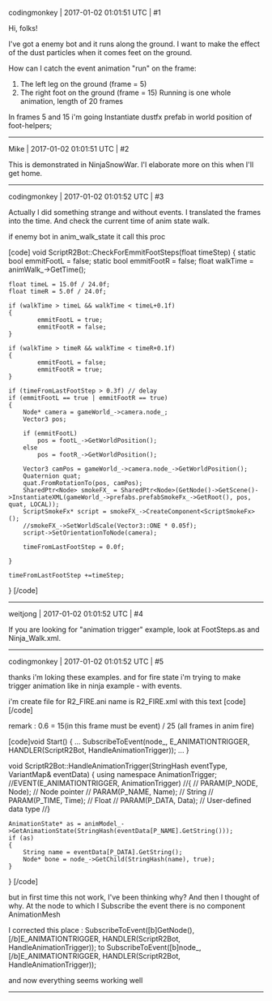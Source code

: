 codingmonkey | 2017-01-02 01:01:51 UTC | #1

Hi,  folks!

I've got a enemy bot and it runs along the ground.
I want to make the effect of the dust particles when it comes feet on the ground.

How can I catch the event animation "run" on the frame:
1. The left leg on the ground (frame = 5)
2. The right foot on the ground (frame = 15)
Running is one whole animation, length of 20 frames

In frames 5 and 15 i'm going Instantiate dustfx prefab in world position of foot-helpers;

-------------------------

Mike | 2017-01-02 01:01:51 UTC | #2

This is demonstrated in NinjaSnowWar. I'l elaborate more on this when I'll get home.

-------------------------

codingmonkey | 2017-01-02 01:01:52 UTC | #3

Actually I did something strange and without events.
I translated the frames into the time.
And check the current time of anim state walk.

if enemy bot in anim_walk_state it call this proc

[code]
void ScriptR2Bot::CheckForEmmitFootSteps(float timeStep) 
{
	static bool emmitFootL = false;
	static bool emmitFootR = false;
	float walkTime = animWalk_->GetTime();

	float timeL = 15.0f / 24.0f;
	float timeR = 5.0f / 24.0f;
	
	if (walkTime > timeL && walkTime < timeL+0.1f) 
	{
			emmitFootL = true;
			emmitFootR = false;
	}

	if (walkTime > timeR && walkTime < timeR+0.1f) 
	{
			emmitFootL = false;
			emmitFootR = true;
	}

	if (timeFromLastFootStep > 0.3f) // delay
	if (emmitFootL == true | emmitFootR == true) 
	{
		Node* camera = gameWorld_->camera.node_;
		Vector3 pos;

		if (emmitFootL)
			pos = footL_->GetWorldPosition();
		else
			pos = footR_->GetWorldPosition();
		
		Vector3 camPos = gameWorld_->camera.node_->GetWorldPosition();
		Quaternion quat;
		quat.FromRotationTo(pos, camPos);
		SharedPtr<Node> smokeFX_ = SharedPtr<Node>(GetNode()->GetScene()->InstantiateXML(gameWorld_->prefabs.prefabSmokeFx_->GetRoot(), pos, quat, LOCAL));
		ScriptSmokeFx* script = smokeFX_->CreateComponent<ScriptSmokeFx>();
		//smokeFX_->SetWorldScale(Vector3::ONE * 0.05f);
		script->SetOrientationToNode(camera);

		timeFromLastFootStep = 0.0f;

	}

	timeFromLastFootStep +=timeStep;	
}
[/code]

-------------------------

weitjong | 2017-01-02 01:01:52 UTC | #4

If you are looking for "animation trigger" example, look at FootSteps.as and Ninja_Walk.xml.

-------------------------

codingmonkey | 2017-01-02 01:01:52 UTC | #5

thanks
i'm loking these examples.
and for fire state i'm trying to make trigger animation like in ninja example - with events.

i'm create file for R2_FIRE.ani name is R2_FIRE.xml
with this text
[code]<animation>
    <trigger time="0.6" type="String" value="RUKA.L.001" />
</animation>[/code]

remark : 0.6 = 15(in this frame must be event) / 25 (all frames in anim fire)

[code]void Start() 
{
...
SubscribeToEvent(node_, E_ANIMATIONTRIGGER, HANDLER(ScriptR2Bot, HandleAnimationTrigger));
...
}

void ScriptR2Bot::HandleAnimationTrigger(StringHash eventType, VariantMap& eventData) 
{
	using namespace AnimationTrigger;
	//EVENT(E_ANIMATIONTRIGGER, AnimationTrigger)
	//{
	//	PARAM(P_NODE, Node);                    // Node pointer
	//	PARAM(P_NAME, Name);                    // String
	//	PARAM(P_TIME, Time);                    // Float
	//	PARAM(P_DATA, Data);                    // User-defined data type
	//}

	AnimationState* as = animModel_->GetAnimationState(StringHash(eventData[P_NAME].GetString()));
	if (as) 
	{
		String name = eventData[P_DATA].GetString();
		Node* bone = node_->GetChild(StringHash(name), true);
	}	
}
[/code]

but in first time this not work, I've been thinking why? And then I thought of why.
At the node to which I Subscribe the event there is no component AnimationMesh

I corrected this place :
SubscribeToEvent([b]GetNode(), [/b]E_ANIMATIONTRIGGER, HANDLER(ScriptR2Bot, HandleAnimationTrigger));
to
SubscribeToEvent([b]node_, [/b]E_ANIMATIONTRIGGER, HANDLER(ScriptR2Bot, HandleAnimationTrigger));

and now everything seems working well

-------------------------

